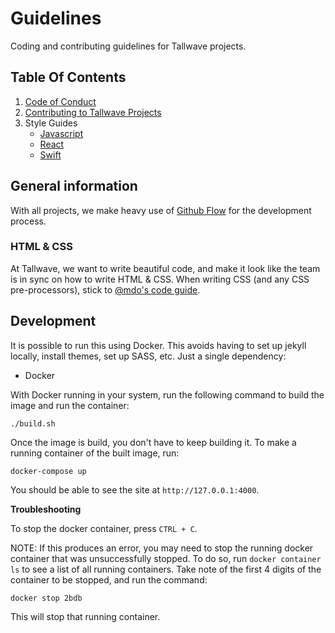 # Guidelines

Coding and contributing guidelines for Tallwave projects.

## Table Of Contents
1. [Code of Conduct](https://github.com/Tallwave/guidelines/blob/master/CODE_OF_CONDUCT.md)
2. [Contributing to Tallwave Projects](https://github.com/Tallwave/guidelines/blob/master/CONTRIBUTING.md)
3. Style Guides
    * [Javascript](https://github.com/Tallwave/guidelines/blob/master/javascript-style-guide.md)
    * [React](https://github.com/Tallwave/guidelines/blob/master/react-style-guide.md)
    * [Swift](https://github.com/Tallwave/guidelines/blob/master/swift-style-guide.md)

## General information

With all projects, we make heavy use of [Github Flow](https://guides.github.com/introduction/flow/) for the development process.

### HTML &amp; CSS

At Tallwave, we want to write beautiful code, and make it look like the team is in sync on how to write HTML &amp; CSS. When writing CSS (and any CSS pre-processors), stick to [@mdo's code guide](http://codeguide.co/).

## Development

It is possible to run this using Docker. This avoids having to set up jekyll locally, install themes, set up SASS, etc. Just a single dependency:

* Docker

With Docker running in your system, run the following command to build the image and run the container:

```
./build.sh
```

Once the image is build, you don't have to keep building it. To make a running container of the built image, run:

```
docker-compose up
```

You should be able to see the site at `http://127.0.0.1:4000`.

**Troubleshooting**

To stop the docker container, press `CTRL + C`.

NOTE: If this produces an error, you may need to stop the running docker container that was unsuccessfully stopped. To do so, run `docker container ls` to see a list of all running containers. Take note of the first 4 digits of the container to be stopped, and run the command:

`docker stop 2bdb`
 
 This will stop that running container.